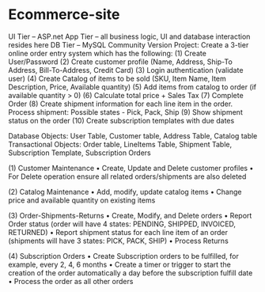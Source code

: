 # Ecommerce-site

UI Tier – ASP.net
App Tier – all business logic, UI and database interaction resides here
DB Tier – MySQL Community Version
Project: 
Create a 3-tier online order entry system which has the following:
(1)	Create User/Password
(2)	Create customer profile (Name, Address, Ship-To Address, Bill-To-Address, Credit Card)
(3)	Login authentication (validate user)
(4)	Create Catalog of items to be sold (SKU, Item Name, Item Description, Price, Available quantity)
(5)	Add items from catalog to order (if available quantity > 0)
(6)	Calculate total price + Sales Tax
(7)	Complete Order
(8)	Create shipment information for each line item in the order. Process shipment: Possible states - Pick, Pack, Ship 
(9)	Show shipment status on the order
(10)	Create subscription templates with due dates

Database Objects: User Table, Customer table, Address Table, Catalog table
Transactional Objects: Order table, LineItems Table, Shipment Table, Subscription Template, Subscription Orders

(1)	Customer Maintenance
•	Create, Update and Delete customer profiles
•	For Delete operation ensure all related orders/shipments are also deleted 

(2)	Catalog Maintenance
•	Add, modify, update catalog items
•	Change price and available quantity on existing items

(3)	Order-Shipments-Returns
•	Create, Modify, and Delete orders
•	Report Order status (order will have 4 states: PENDING, SHIPPED, INVOICED, RETURNED)
•	Report shipment status for each line item of an order (shipments will have 3 states: PICK, PACK, SHIP)
•	Process Returns

(4)	Subscription Orders
•	Create Subscription orders to be fulfilled, for example, every 2, 4, 6 months
•	Create a timer or trigger to start the creation of the order automatically a day before the subscription fulfill date
•	Process the order as all other orders 

